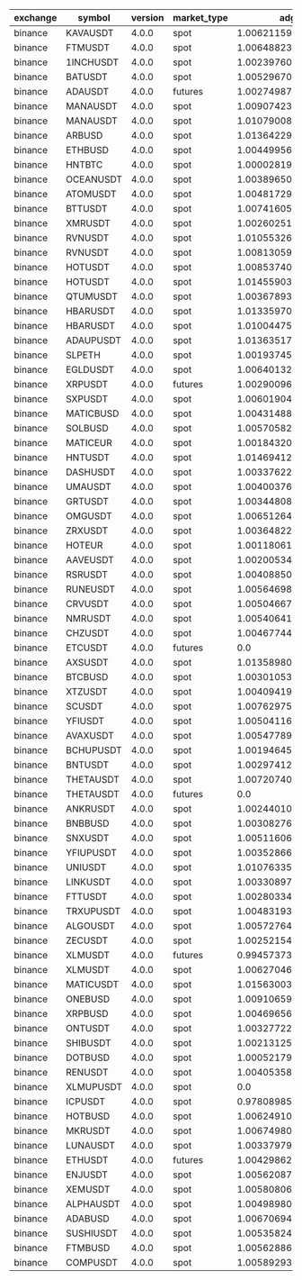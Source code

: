 | exchange | symbol | version | market_type | adg | closest_bkr | long | short |
|----------|--------|---------|-------------| --- | ----------- | ---- | ----- |
| binance | KAVAUSDT | 4.0.0 | spot | 1.0062115913876737 | 0.9996733477623433 | True | False |
| binance | FTMUSDT | 4.0.0 | spot | 1.0064882366788706 | 0.9999282631086106 | True | False |
| binance | 1INCHUSDT | 4.0.0 | spot | 1.0023976068380391 | 1.0 | True | False |
| binance | BATUSDT | 4.0.0 | spot | 1.0052967030535758 | 0.9997016639466414 | True | False |
| binance | ADAUSDT | 4.0.0 | futures | 1.002749874095769 | 1.0 | True | True |
| binance | MANAUSDT | 4.0.0 | spot | 1.0090742364198981 | 0.9205038675307321 | True | False |
| binance | MANAUSDT | 4.0.0 | spot | 1.0107900866275976 | 0.9996048608967835 | True | False |
| binance | ARBUSD | 4.0.0 | spot | 1.0136422901212925 | 1.0 | True | False |
| binance | ETHBUSD | 4.0.0 | spot | 1.0044995643907673 | 0.9992516924195711 | True | False |
| binance | HNTBTC | 4.0.0 | spot | 1.0000281919659304 | 1.0 | True | False |
| binance | OCEANUSDT | 4.0.0 | spot | 1.003896509054295 | 1.0 | True | False |
| binance | ATOMUSDT | 4.0.0 | spot | 1.004817294418739 | 1.0 | True | False |
| binance | BTTUSDT | 4.0.0 | spot | 1.0074160578550597 | 0.9996520965392531 | True | False |
| binance | XMRUSDT | 4.0.0 | spot | 1.00260251811046 | 1.0 | True | False |
| binance | RVNUSDT | 4.0.0 | spot | 1.0105532684517147 | 0.9998182355786767 | True | False |
| binance | RVNUSDT | 4.0.0 | spot | 1.0081305951916308 | 0.8247417146766177 | True | False |
| binance | HOTUSDT | 4.0.0 | spot | 1.0085374092855208 | 0.8906422319549776 | True | False |
| binance | HOTUSDT | 4.0.0 | spot | 1.014559039570494 | 0.9993541657603258 | True | False |
| binance | QTUMUSDT | 4.0.0 | spot | 1.0036789348155801 | 0.9996639736987186 | True | False |
| binance | HBARUSDT | 4.0.0 | spot | 1.0133597059083144 | 0.9993727717946025 | True | False |
| binance | HBARUSDT | 4.0.0 | spot | 1.0100447584753076 | 0.9200500486359036 | True | False |
| binance | ADAUPUSDT | 4.0.0 | spot | 1.013635173229322 | 0.9995527787210017 | True | False |
| binance | SLPETH | 4.0.0 | spot | 1.0019374579170295 | 1.0 | True | False |
| binance | EGLDUSDT | 4.0.0 | spot | 1.006401324727269 | 0.9994251128643428 | True | False |
| binance | XRPUSDT | 4.0.0 | futures | 1.0029009692865194 | 1.0 | True | False |
| binance | SXPUSDT | 4.0.0 | spot | 1.0060190404355058 | 1.0 | True | False |
| binance | MATICBUSD | 4.0.0 | spot | 1.0043148872262002 | 1.0 | True | False |
| binance | SOLBUSD | 4.0.0 | spot | 1.0057058267293588 | 0.9991207693113794 | True | False |
| binance | MATICEUR | 4.0.0 | spot | 1.0018432036474971 | 1.0 | True | False |
| binance | HNTUSDT | 4.0.0 | spot | 1.0146941201881006 | 0.9994328389489131 | True | False |
| binance | DASHUSDT | 4.0.0 | spot | 1.003376226716417 | 1.0 | True | False |
| binance | UMAUSDT | 4.0.0 | spot | 1.004003760313523 | 1.0 | True | False |
| binance | GRTUSDT | 4.0.0 | spot | 1.0034480882099497 | 1.0 | True | False |
| binance | OMGUSDT | 4.0.0 | spot | 1.0065126453125166 | 0.999440643149044 | True | False |
| binance | ZRXUSDT | 4.0.0 | spot | 1.0036482218593161 | 1.0 | True | False |
| binance | HOTEUR | 4.0.0 | spot | 1.0011806120636504 | 1.0 | True | False |
| binance | AAVEUSDT | 4.0.0 | spot | 1.0020053448424808 | 1.0 | True | False |
| binance | RSRUSDT | 4.0.0 | spot | 1.0040885003660736 | 1.0 | True | False |
| binance | RUNEUSDT | 4.0.0 | spot | 1.0056469825081578 | 0.9993107675221764 | True | False |
| binance | CRVUSDT | 4.0.0 | spot | 1.0050466787239307 | 0.9995587641398028 | True | False |
| binance | NMRUSDT | 4.0.0 | spot | 1.0054064173639055 | 0.9993941317436896 | True | False |
| binance | CHZUSDT | 4.0.0 | spot | 1.0046774417242235 | 0.9992838754861437 | True | False |
| binance | ETCUSDT | 4.0.0 | futures | 0.0 | 0.05932230391734765 | True | True |
| binance | AXSUSDT | 4.0.0 | spot | 1.0135898096430704 | 1.0 | True | False |
| binance | BTCBUSD | 4.0.0 | spot | 1.0030105383216052 | 1.0 | True | False |
| binance | XTZUSDT | 4.0.0 | spot | 1.004094190430169 | 0.9997296222811372 | True | False |
| binance | SCUSDT | 4.0.0 | spot | 1.0076297596917614 | 0.9995067106856944 | True | False |
| binance | YFIUSDT | 4.0.0 | spot | 1.005041168850388 | 1.0 | True | False |
| binance | AVAXUSDT | 4.0.0 | spot | 1.0054778903466357 | 1.0 | True | False |
| binance | BCHUPUSDT | 4.0.0 | spot | 1.0019464553280089 | 0.23219156343843694 | True | False |
| binance | BNTUSDT | 4.0.0 | spot | 1.0029741217317316 | 1.0 | True | False |
| binance | THETAUSDT | 4.0.0 | spot | 1.0072074082008011 | 0.9996474346300115 | True | False |
| binance | THETAUSDT | 4.0.0 | futures | 0.0 | 0.05983957517159699 | True | True |
| binance | ANKRUSDT | 4.0.0 | spot | 1.0024401017740583 | 1.0 | True | False |
| binance | BNBBUSD | 4.0.0 | spot | 1.0030827688546962 | 0.999513848670165 | True | False |
| binance | SNXUSDT | 4.0.0 | spot | 1.0051160658344984 | 0.9994114928892677 | True | False |
| binance | YFIUPUSDT | 4.0.0 | spot | 1.0035286694352459 | 0.13315405236240066 | True | False |
| binance | UNIUSDT | 4.0.0 | spot | 1.0107633589554263 | 0.9992714000811876 | True | False |
| binance | LINKUSDT | 4.0.0 | spot | 1.0033089777375215 | 1.0 | True | False |
| binance | FTTUSDT | 4.0.0 | spot | 1.0028033468897994 | 1.0 | True | False |
| binance | TRXUPUSDT | 4.0.0 | spot | 1.0048319324584907 | 1.0 | True | False |
| binance | ALGOUSDT | 4.0.0 | spot | 1.0057276424806971 | 0.9995037210080362 | True | False |
| binance | ZECUSDT | 4.0.0 | spot | 1.002521548232464 | 0.9991447040377095 | True | False |
| binance | XLMUSDT | 4.0.0 | futures | 0.9945737370380754 | 0.7557935613286378 | True | False |
| binance | XLMUSDT | 4.0.0 | spot | 1.0062704666846942 | 0.9992307644468763 | True | False |
| binance | MATICUSDT | 4.0.0 | spot | 1.015630035184803 | 0.998931030092483 | True | False |
| binance | ONEBUSD | 4.0.0 | spot | 1.0091065949266662 | 0.9996221142521631 | True | False |
| binance | XRPBUSD | 4.0.0 | spot | 1.0046965652845328 | 0.9995744051729949 | True | False |
| binance | ONTUSDT | 4.0.0 | spot | 1.0032772275381525 | 1.0 | True | False |
| binance | SHIBUSDT | 4.0.0 | spot | 1.002131251887197 | 0.9994086050382035 | True | False |
| binance | DOTBUSD | 4.0.0 | spot | 1.0005217962486215 | 1.0 | True | False |
| binance | RENUSDT | 4.0.0 | spot | 1.004053581063809 | 1.0 | True | False |
| binance | XLMUPUSDT | 4.0.0 | spot | 0.0 | 0.031909663023440796 | True | False |
| binance | ICPUSDT | 4.0.0 | spot | 0.9780898544916228 | 0.9979751430364359 | True | False |
| binance | HOTBUSD | 4.0.0 | spot | 1.0062491050823883 | 0.9999264471530898 | True | False |
| binance | MKRUSDT | 4.0.0 | spot | 1.0067498065302227 | 0.9996713592129561 | True | False |
| binance | LUNAUSDT | 4.0.0 | spot | 1.0033797998302867 | 1.0 | True | False |
| binance | ETHUSDT | 4.0.0 | futures | 1.004298623677707 | 0.3757087951010889 | True | True |
| binance | ENJUSDT | 4.0.0 | spot | 1.0056208731138891 | 1.0 | True | False |
| binance | XEMUSDT | 4.0.0 | spot | 1.005808064614119 | 0.9997414572437158 | True | False |
| binance | ALPHAUSDT | 4.0.0 | spot | 1.0049898052015964 | 0.9999895486368269 | True | False |
| binance | ADABUSD | 4.0.0 | spot | 1.0067069446975219 | 0.9994260821430768 | True | False |
| binance | SUSHIUSDT | 4.0.0 | spot | 1.0053582476748126 | 0.9999950793711732 | True | False |
| binance | FTMBUSD | 4.0.0 | spot | 1.0056288624589593 | 1.0 | True | False |
| binance | COMPUSDT | 4.0.0 | spot | 1.0058929388712516 | 0.9993699400698123 | True | False |
